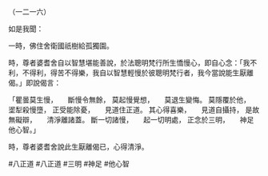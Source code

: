 （一二一六）

如是我聞：

一時，佛住舍衛國祇樹給孤獨園。

時，尊者婆耆舍自以智慧堪能善說，於法聰明梵行所生憍慢心，即自心念：「我不利，不得利，得苦不得樂，我自以智慧輕慢於彼聰明梵行者，我今當說能生厭離偈。」即說偈言：

「瞿曇莫生慢，　　斷慢令無餘，
莫起慢覺想，　　莫退生變悔。
莫隱覆於他，　　埿犁殺慢墮，
正受能除憂，　　見道住正道。
其心得喜樂，　　見道自攝持，
是故無礙辯，　　清淨離諸蓋。
斷一切諸慢，　　起一切明處，
正念於三明，　　神足他心智。」

時，尊者婆耆舍說此生厭離偈已，心得清淨。




#八正道
#八正道
#三明
#神足
#他心智
